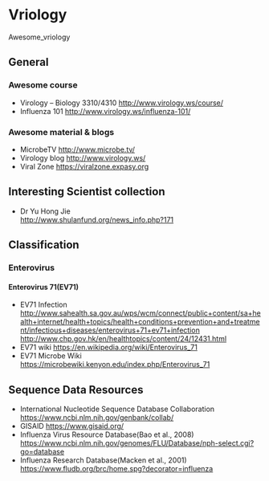 # Vriology
Awesome_vriology
## General
### Awesome course
* Virology – Biology 3310/4310 http://www.virology.ws/course/
* Influenza 101 http://www.virology.ws/influenza-101/
### Awesome material & blogs
* MicrobeTV http://www.microbe.tv/
* Virology blog http://www.virology.ws/
* Viral Zone https://viralzone.expasy.org 
## Interesting Scientist collection
* Dr Yu Hong Jie<br>http://www.shulanfund.org/news_info.php?171
## Classification
### Enterovirus
#### Enterovirus 71(EV71)
* EV71 Infection http://www.sahealth.sa.gov.au/wps/wcm/connect/public+content/sa+health+internet/health+topics/health+conditions+prevention+and+treatment/infectious+diseases/enterovirus+71+ev71+infection
 <br> http://www.chp.gov.hk/en/healthtopics/content/24/12431.html
* EV71 wiki https://en.wikipedia.org/wiki/Enterovirus_71 
* EV71 Microbe Wiki https://microbewiki.kenyon.edu/index.php/Enterovirus_71
## Sequence Data Resources
* International Nucleotide Sequence Database Collaboration https://www.ncbi.nlm.nih.gov/genbank/collab/
* GISAID https://www.gisaid.org/
* Influenza Virus Resource Database(Bao et al., 2008)<br>https://www.ncbi.nlm.nih.gov/genomes/FLU/Database/nph-select.cgi?go=database
* Influenza Research Database(Macken et al., 2001)<br>https://www.fludb.org/brc/home.spg?decorator=influenza
